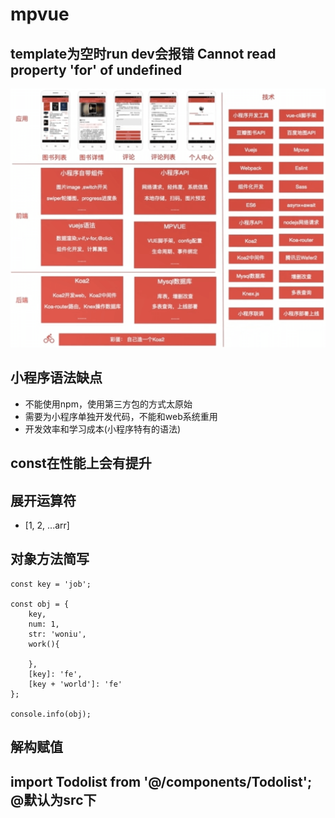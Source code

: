 # mpvue

## template为空时run dev会报错 Cannot read property 'for' of undefined

![](../.gitbook/assets/360截图18790311314767.png)

## 小程序语法缺点

* 不能使用npm，使用第三方包的方式太原始
* 需要为小程序单独开发代码，不能和web系统重用
* 开发效率和学习成本\(小程序特有的语法\)

## const在性能上会有提升

## 展开运算符

* \[1, 2, ...arr\]

## 对象方法简写

```text
const key = 'job';

const obj = {
    key,
    num: 1,
    str: 'woniu',
    work(){

    },
    [key]: 'fe',
    [key + 'world']: 'fe'
};

console.info(obj);
```

## 解构赋值

## import Todolist from '@/components/Todolist';    @默认为src下

